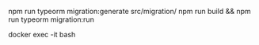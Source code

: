 npm run typeorm migration:generate src/migration/<name>
npm run build && npm run typeorm migration:run

docker exec -it <containerId> bash
